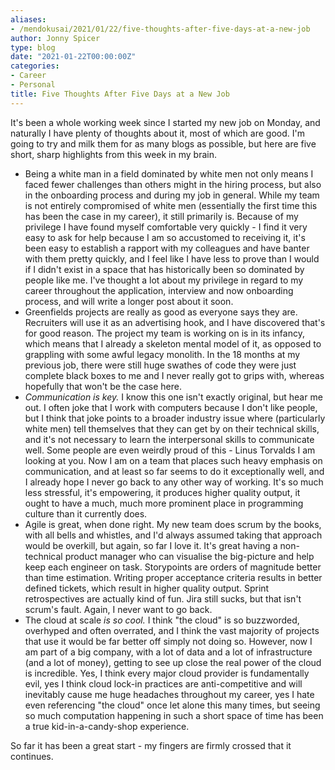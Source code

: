 ```yaml
---
aliases:
- /mendokusai/2021/01/22/five-thoughts-after-five-days-at-a-new-job
author: Jonny Spicer
type: blog
date: "2021-01-22T00:00:00Z"
categories:
- Career
- Personal
title: Five Thoughts After Five Days at a New Job
---
```

It's been a whole working week since I started my new job on Monday, and naturally I have plenty of thoughts about it, most of which are good. I'm going to try and milk them for as
many blogs as possible, but here are five short, sharp highlights from this week in my brain.

- Being a white man in a field dominated by white men not only means I faced fewer challenges than others might in the hiring process, but also in the onboarding process and during my
job in general. While my team is not entirely compromised of white men (essentially the first time this has been the case in my career), it still primarily is. Because of my privilege
I have found myself comfortable very quickly - I find it very easy to ask for help because I am so accustomed to receiving it, it's been easy to establish a rapport with my colleagues
and have banter with them pretty quickly, and I feel like I have less to prove than I would if I didn't exist in a space that has historically been so dominated by people like me. I've
thought a lot about my privilege in regard to my career throughout the application, interview and now onboarding process, and will write a longer post about it soon.
- Greenfields projects are really as good as everyone says they are. Recruiters will use it as an advertising hook, and I have discovered that's for good reason. The project my team
is working on is in its infancy, which means that I already a skeleton mental model of it, as opposed to grappling with some awful legacy monolith. In the 18 months at my previous job,
there were still huge swathes of code they were just complete black boxes to me and I never really got to grips with, whereas hopefully that won't be the case here.
- *Communication is key.* I know this one isn't exactly original, but hear me out. I often joke that I work with computers because I don't like people, but I think that joke points to
a broader industry issue where (particularly white men) tell themselves that they can get by on their technical skills, and it's not necessary to learn the interpersonal skills to
communicate well. Some people are even weirdly proud of this - Linus Torvalds I am looking at you. Now I am on a team that places such heavy emphasis on communication, and at least so
far seems to do it exceptionally well, and I already hope I never go back to any other way of working. It's so much less stressful, it's empowering, it produces higher quality output,
it ought to have a much, much more prominent place in programming culture than it currently does.
- Agile is great, when done right. My new team does scrum by the books, with all bells and whistles, and I'd always assumed taking that approach would be overkill, but again, so far I
love it. It's great having a non-technical product manager who can visualise the big-picture and help keep each engineer on task. Storypoints are orders of magnitude better than
time estimation. Writing proper acceptance criteria results in better defined tickets, which result in higher quality output. Sprint retrospectives are actually kind of fun. Jira
still sucks, but that isn't scrum's fault. Again, I never want to go back.
- The cloud at scale *is so cool.* I think "the cloud" is so buzzworded, overhyped and often overrated, and I think the vast majority of projects that use it would be far better off
simply not doing so. However, now I am part of a big company, with a lot of data and a lot of infrastructure (and a lot of money), getting to see up close the real power of the cloud
is incredible. Yes, I think every major cloud provider is fundamentally evil, yes I think cloud lock-in practices are anti-competitive and will inevitably cause me huge headaches
throughout my career, yes I hate even referencing "the cloud" once let alone this many times, but seeing so much computation happening in such a short space of time has been a true
kid-in-a-candy-shop experience.

So far it has been a great start - my fingers are firmly crossed that it continues.

